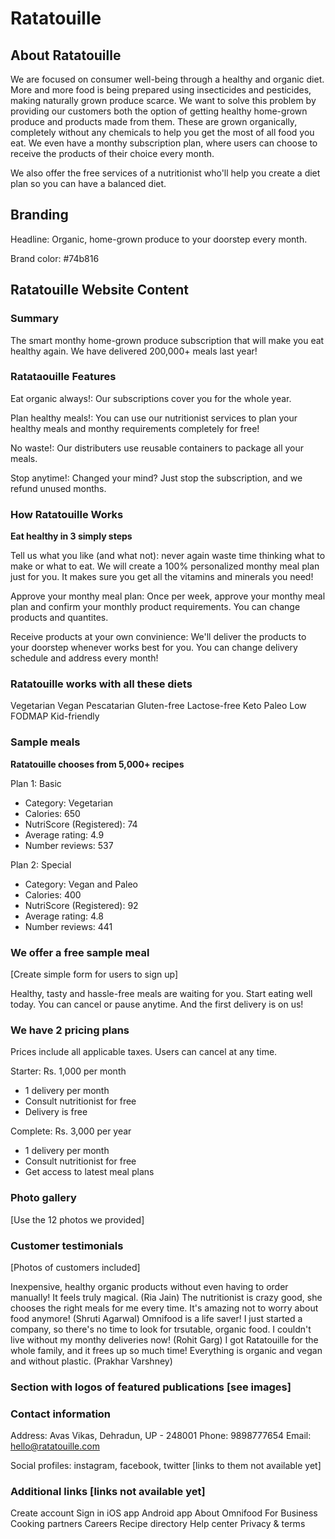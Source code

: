 # Ratatouille

## About Ratatouille

We are focused on consumer well-being through a healthy and organic diet. More and more food is being prepared using insecticides and pesticides, making naturally grown produce scarce. We want to solve this problem by providing our customers both the option of getting healthy home-grown produce and products made from them. These are grown organically, completely without any chemicals to help you get the most of all food you eat. We even have a monthy subscription plan, where users can choose to receive the products of their choice every month.

We also offer the free services of a nutritionist who'll help you create a diet plan so you can have a balanced diet.

## Branding

Headline: Organic, home-grown produce to your doorstep every month.

Brand color: #74b816

## Ratatouille Website Content

### Summary

The smart monthy home-grown produce subscription that will make you eat healthy again. We have delivered 200,000+ meals last year!

### Ratataouille Features

Eat organic always!: Our subscriptions cover you for the whole year.

Plan healthy meals!: You can use our nutritionist services to plan your healthy meals and monthy requirements completely for free!

No waste!: Our distributers use reusable containers to package all your meals.

Stop anytime!: Changed your mind? Just stop the subscription, and we refund unused months.

### How Ratatouille Works

**Eat healthy in 3 simply steps**

Tell us what you like (and what not): never again waste time thinking what to make or what to eat. We will create a 100% personalized monthy meal plan just for you. It makes sure you get all the vitamins and minerals you need!

Approve your monthy meal plan: Once per week, approve your monthy meal plan and confirm your monthly product requirements. You can change products and quantites.

Receive products at your own convinience: We'll deliver the products to your doorstep whenever works best for you. You can change delivery schedule and address every month!

### Ratatouille works with all these diets

Vegetarian
Vegan
Pescatarian
Gluten-free
Lactose-free
Keto
Paleo
Low FODMAP
Kid-friendly

### Sample meals

**Ratatouille chooses from 5,000+ recipes**

Plan 1: Basic

- Category: Vegetarian
- Calories: 650
- NutriScore (Registered): 74
- Average rating: 4.9
- Number reviews: 537

Plan 2: Special

- Category: Vegan and Paleo
- Calories: 400
- NutriScore (Registered): 92
- Average rating: 4.8
- Number reviews: 441

### We offer a free sample meal

[Create simple form for users to sign up]

Healthy, tasty and hassle-free meals are waiting for you. Start eating well today. You can cancel or pause anytime. And the first delivery is on us!

### We have 2 pricing plans

Prices include all applicable taxes. Users can cancel at any time.

Starter: Rs. 1,000 per month

- 1 delivery per month
- Consult nutritionist for free
- Delivery is free

Complete: Rs. 3,000 per year

- 1 delivery per month
- Consult nutritionist for free
- Get access to latest meal plans

### Photo gallery

[Use the 12 photos we provided]

### Customer testimonials

[Photos of customers included]

Inexpensive, healthy organic products without even having to order manually! It feels truly magical. (Ria Jain)
The nutritionist is crazy good, she chooses the right meals for me every time. It's amazing not to worry about food anymore! (Shruti Agarwal)
Omnifood is a life saver! I just started a company, so there's no time to look for trsutable, organic food. I couldn't live without my monthy deliveries now! (Rohit Garg)
I got Ratatouille for the whole family, and it frees up so much time! Everything is organic and vegan and without plastic. (Prakhar Varshney)

### Section with logos of featured publications [see images]

### Contact information

Address: Avas Vikas, Dehradun, UP - 248001
Phone: 9898777654
Email: hello@ratatouille.com

Social profiles: instagram, facebook, twitter [links to them not available yet]

### Additional links [links not available yet]

Create account
Sign in
iOS app
Android app
About Omnifood
For Business
Cooking partners
Careers
Recipe directory
Help center
Privacy & terms
